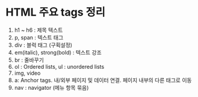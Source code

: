 <h1>  HTML 주요 tags 정리</h1>

<ol>
  <li>h1 ~ h6 : 제목 텍스트 <br></li>
  <li>p, span : 텍스트 태그 <br></li>
  <li>div : 블럭 태그 (구획설정)</li>
  <li>em(italic), strong(bold) : 텍스트 강조 <br></li>
  <li>br : 줄바꾸기 <br></li>
  <li>ol : Ordered lists, ul : unordered lists <br></li>
  <li>img, video <br></li>
  <li>a: Anchor tags. 내/외부 페이지 및 데이터 연결. 페이지 내부의 다른 태그로 이동 <br></li>
  <li>nav : navigator (메뉴 항목 묶음) <br></li>
</ol>
